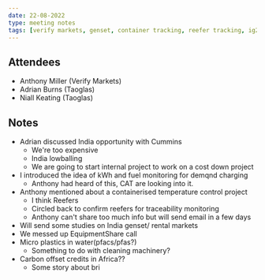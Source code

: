 ```yaml
---
date: 22-08-2022
type: meeting notes
tags: [verify markets, genset, container tracking, reefer tracking, ig20, ig10, industrial gateway]
---
```


## Attendees
- Anthony Miller (Verify Markets)
- Adrian Burns (Taoglas)
- Niall Keating (Taoglas)

## Notes
- Adrian discussed India opportunity with Cummins
	- We're too expensive
	- India lowballing
	- We are going to start internal project to work on a cost down project
- I introduced the idea of kWh and fuel monitoring for demqnd charging
	- Anthony had heard of this, CAT are looking into it.
- Anthony mentioned about a containerised temperature control project
	- I think Reefers
	- Circled back to confirm reefers for traceability monitoring
	- Anthony can't share too much info but will send email in a few days
- Will send some studies on India genset/ rental markets
- We messed up EquipmentShare call
- Micro plastics in water(pfacs/pfas?)
	- Something to do with cleaning machinery?
- Carbon offset credits in Africa??
	- Some story about bri
